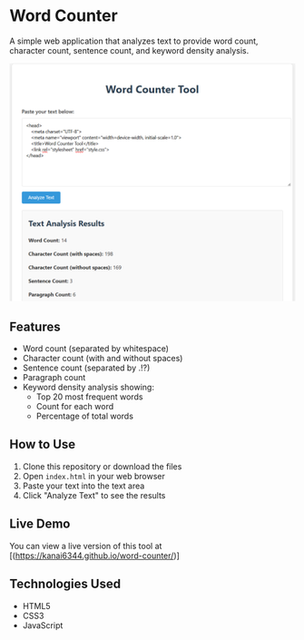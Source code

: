 # Word Counter

A simple web application that analyzes text to provide word count, character count, sentence count, and keyword density analysis.

![Word Counter Preview](wc1.png)



## Features

- Word count (separated by whitespace)
- Character count (with and without spaces)
- Sentence count (separated by .!?)
- Paragraph count
- Keyword density analysis showing:
  - Top 20 most frequent words
  - Count for each word
  - Percentage of total words

## How to Use

1. Clone this repository or download the files
2. Open `index.html` in your web browser
3. Paste your text into the text area
4. Click "Analyze Text" to see the results

## Live Demo

You can view a live version of this tool at [(https://kanai6344.github.io/word-counter/)]


## Technologies Used

- HTML5
- CSS3
- JavaScript
